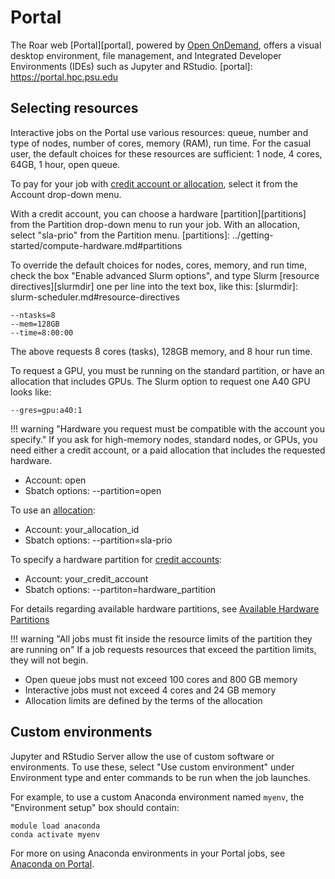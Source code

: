 # Portal

The Roar web [Portal][portal], powered by [Open OnDemand](https://openondemand.org/),
offers a visual desktop environment, file management, 
and Integrated Developer Environments (IDEs) such as Jupyter and RStudio.
[portal]: <https://portal.hpc.psu.edu>

## Selecting resources

Interactive jobs on the Portal use various resources:
queue, number and type of nodes, number of cores, memory (RAM), run time.
For the casual user, the default choices for these resources are sufficient:
1 node, 4 cores, 64GB, 1 hour, open queue.

To pay for your job with [credit account or allocation](../accounts/paying-for-compute.md),
select it from the Account drop-down menu.

With a credit account, you can choose a hardware [partition][partitions]
from the Partition drop-down menu to run your job.
With an allocation, select "sla-prio" from the Partition menu.
[partitions]: ../getting-started/compute-hardware.md#partitions

To override the default choices for nodes, cores, memory, and run time,
check the box "Enable advanced Slurm options",
and type Slurm [resource directives][slurmdir] one per line into the text box, like this:
[slurmdir]: slurm-scheduler.md#resource-directives
```
--ntasks=8
--mem=128GB
--time=8:00:00
```
The above requests 8 cores (tasks), 128GB memory, and 8 hour run time.

To request a GPU, you must be running on the standard partition, 
or have an allocation that includes GPUs.
The Slurm option to request one A40 GPU looks like:
```
--gres=gpu:a40:1
```

!!! warning "Hardware you request must be compatible with the account you specify."
	If you ask for high-memory nodes, standard nodes, or GPUs, 
	you need either a credit account, or a paid allocation 
	that includes the requested hardware.

 - Account: open
 - Sbatch options: --partition=open

To use an [allocation](paid-resources/allocations.md):

 - Account: your_allocation_id
 - Sbatch options: --partition=sla-prio

To specify a hardware partition for [credit accounts](paid-resources/credit-accounts.md):

 - Account: your_credit_account
 - Sbatch options: --partiton=hardware_partition

For details regarding available hardware partitions, see [Available Hardware Partitions](paid-resources/credit-accounts.md/#available-hardware-partitions)

!!! warning "All jobs must fit inside the resource limits of the partition they are running on"
     If a job requests resources that exceed the partition limits, they will not begin.

- Open queue jobs must not exceed 100 cores and 800 GB memory
- Interactive jobs must not exceed 4 cores and 24 GB memory
- Allocation limits are defined by the terms of the allocation

## Custom environments

Jupyter and RStudio Server allow the use of custom software or environments. 
To use these, select "Use custom environment" under Environment type 
and enter commands to be run when the job launches.

For example, to use a custom Anaconda environment named `myenv`, 
the "Environment setup" box should contain:

```
module load anaconda
conda activate myenv
```

For more on using Anaconda environments in your Portal jobs, 
see [Anaconda on Portal](../packages/anaconda.md/#anaconda-on-portal).
